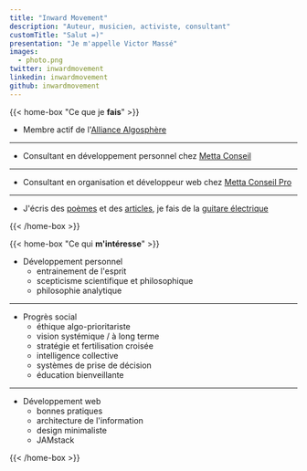 ```yaml
---
title: "Inward Movement"
description: "Auteur, musicien, activiste, consultant"
customTitle: "Salut =)"
presentation: "Je m'appelle Victor Massé"
images:
  - photo.png
twitter: inwardmovement
linkedin: inwardmovement
github: inwardmovement
---
```


{{< home-box "Ce que je **fais**" >}}

- Membre actif de l'[Alliance Algosphère](https://algosphere.org/fr)

---

- Consultant en développement personnel chez [Metta Conseil](https://mettaconseil.fr)

---

- Consultant en organisation et développeur web chez [Metta Conseil Pro](https://pro.mettaconseil.fr)

---

- J'écris des [poèmes](poemes) et des [articles](articles), je fais de la [guitare électrique](https://www.youtube.com/user/arkay38/videos)

{{< /home-box >}}

{{< home-box "Ce qui **m'intéresse**" >}}

- Développement personnel
  - entrainement de l'esprit
  - scepticisme scientifique et philosophique
  - philosophie analytique

---

- Progrès social
  - éthique <a class="abbr" data-toggle="popover" data-trigger="hover" data-placement="top" data-content="Accordant la priorité à l'allègement de la souffrance." tabindex="0">algo-prioritariste</a>
  - vision systémique / à long terme
  - stratégie et fertilisation croisée
  - intelligence collective
  - systèmes de prise de décision
  - éducation bienveillante

---

- Développement web
  - bonnes pratiques
  - architecture de l'information
  - design minimaliste
  - <a class="abbr" data-toggle="popover" data-trigger="hover" data-placement="top" data-content="C'est une nouvelle façon de créer des sites Web et applications offrant de meilleures performances, une sécurité accrue, une évolutivité à cout réduit et une meilleure expérience de développement." tabindex="0">JAMstack</a>

{{< /home-box >}}
